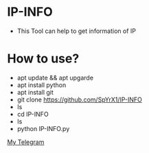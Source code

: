 # IP-INFO
* This Tool can help to get information of IP


# How to use?

* apt update && apt upgarde
* apt install python
* apt install git
* git clone https://github.com/SpYrX1/IP-INFO
* ls
* cd IP-INFO
* ls
* python IP-INFO.py


[My Telegram](https://t.me/spyrc)
